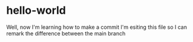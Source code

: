# hello-world
Well, now I'm learning how to make a commit
I'm esiting this file so I can remark the difference between the main branch
